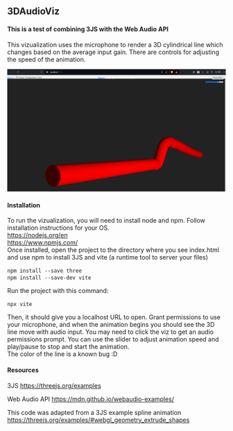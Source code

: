 ## 3DAudioViz
#### This is a test of combining 3JS with the Web Audio API

This vizualization uses the microphone to render a 3D cylindrical line which changes based on the average input gain. 
There are controls for adjusting the speed of the animation. 

![3D Audio Viz](public/screenshot.png)

#### Installation
To run the vizualization, you will need to install node and npm. Follow installation instructions for your OS.
<br>
https://nodejs.org/en
<br>
https://www.npmjs.com/
<br>
Once installed, open the project to the directory where you see index.html and use npm to install 3JS and vite (a runtime tool to server your files)
```
npm install --save three
npm install --save-dev vite
```

Run the project with this command:
```
npx vite
```

Then, it should give you a localhost URL to open. Grant permissions to use your microphone, and when the animation begins you should see the 3D line move with audio input. You may need to click the viz to get an audio permissions prompt. You can use the slider to adjust animation speed and play/pause to stop and start the animation. 
<br>
The color of the line is a known bug :D

#### Resources
3JS
https://threejs.org/examples
<br>

Web Audio API
https://mdn.github.io/webaudio-examples/
<br>

This code was adapted from a 3JS example spline animation
https://threejs.org/examples/#webgl_geometry_extrude_shapes
<br>
